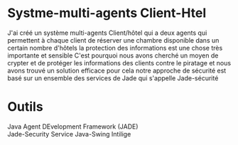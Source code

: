 # Systme-multi-agents Client-Htel

J'ai créé un système multi-agents Client/hôtel qui a deux agents qui permettent à chaque client de réserver une chambre disponible dans un certain nombre d'hôtels 
la protection des informations est une chose très importante et sensible C'est pourquoi nous avons cherché un moyen de crypter et de protéger les informations des clients contre le piratage et nous avons trouvé un solution efficace pour cela notre approche de sécurité est basé sur un ensemble des services de Jade qui s'appelle Jade-sécurité
# Outils 
Java Agent DEvelopment Framework (JADE)                                        
Jade-Security Service 
Java-Swing
Intilige
